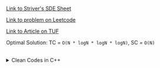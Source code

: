 [Link to Striver's SDE Sheet](https://takeuforward.org/interviews/strivers-sde-sheet-top-coding-interview-problems/)

[Link to problem on Leetcode](https://leetcode.com/problems/vertical-order-traversal-of-a-binary-tree/)

[Link to Article on TUF](https://takeuforward.org/data-structure/vertical-order-traversal-of-binary-tree/)

Optimal Solution: TC = `O(N * logN * logN * logN)`, SC = `O(N)`

<br>

<details><summary>Clean Codes in C++</summary>

<details><summary><strong>C++</strong></summary>

Runtime: `3 ms`, faster than `94.54%`.<br>
Memory Usage: `14.8 MB`, less than `12.81%`.<br>

![](https://github.com/archishmanghos/code-images/blob/master/Leetcode/987.png)

</details>

</details>
